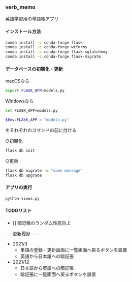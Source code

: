 ### verb_memo  
英語学習用の単語帳アプリ  

#### インストール方法  
```bash
conda install -c conda-forge flask
conda install -c conda-forge wtforms
conda install -c conda-forge flask-sqlalchemy
conda install -c conda-forge flask-migrate
```

#### データベースの初期化・更新  
macOSなら
```bash
export FLASK_APP=models.py
```
Windowsなら
```bash
set FLASK_APP=models.py
```
```powershell
$Env:FLASK_APP = "models.py"
```
をそれぞれのコマンドの前に付ける  

○初期化  
```bash
flask db init
```
○更新  
```bash
flask db migrate -m "some message"
flask db upgrade
```

#### アプリの実行
```python
python views.py
```

#### TODOリスト  
- [] 暗記帳のランダム性能向上

--- 更新履歴 ---  
- 2021/3  
  - 単語の登録・更新画面に一覧画面へ戻るボタンを設置  
  - 英語から日本語への暗記張  
- 2021/12  
  - 日本語から英語への暗記張  
  - 暗記張に一覧画面へ戻るボタンを設置  
